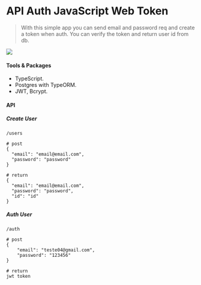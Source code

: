 # API Auth JavaScript Web Token

> With this simple app you can send email and password req and create a token when auth. You can verify the token and return user id from db.

![](https://img.shields.io/badge/status-in_progress-red?)

#### Tools & Packages

- TypeScript.
- Postgres with TypeORM.
- JWT, Bcrypt.

#### API

##### Create User

```
/users

# post
{
  "email": "email@email.com",
  "password": "password"
}

# return
{
  "email": "email@email.com",
  "password": "password",
  "id": "id"
}
```

##### Auth User

```
/auth

# post
{
	"email": "teste04@gmail.com",
	"password": "123456"
}

# return
jwt token
```

